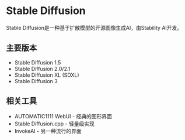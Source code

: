 # Stable Diffusion

Stable Diffusion是一种基于扩散模型的开源图像生成AI，由Stability AI开发。

## 主要版本

- Stable Diffusion 1.5
- Stable Diffusion 2.0/2.1
- Stable Diffusion XL (SDXL)
- Stable Diffusion 3

## 相关工具

- AUTOMATIC1111 WebUI - 经典的图形界面
- Stable Diffusion.cpp - 轻量级实现
- InvokeAI - 另一种流行的界面